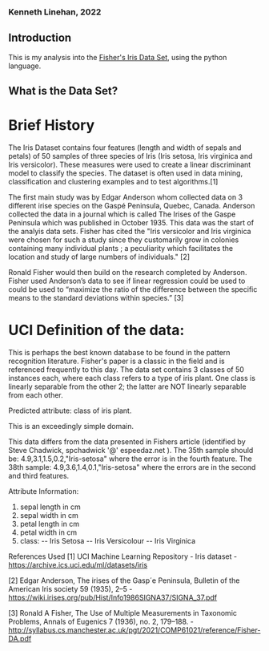 ### Kenneth Linehan, 2022

## Introduction

This is my analysis into the [Fisher's Iris Data Set](http://archive.ics.uci.edu/ml/datasets/Iris), using the python language.


## What is the Data Set?

# Brief History 

The Iris Dataset contains four features (length and width of sepals and petals) of 50 samples of three species of Iris (Iris setosa, Iris virginica and Iris versicolor). These measures were used to create a linear discriminant model to classify the species. The dataset is often used in data mining, classification and clustering examples and to test algorithms.[1]


The first main study was by Edgar Anderson whom collected data on 3 different irise species on the Gaspé Peninsula, Quebec, Canada. Anderson collected the data in a journal which is called The Irises of the Gaspe Peninsula which was published in October 1935. This data was the start of the analyis data sets. Fisher has cited the "Iris versicolor and Iris virginica were chosen for such a
study since they customarily grow in colonies containing many individual plants ; a peculiarity which facilitates the location and study of large numbers of individuals." [2] 

Ronald Fisher would then build on the research completed by Anderson. Fisher used
Anderson’s data to see if linear regression could be used to could be used to “maximize the ratio of the
difference between the specific means to the standard deviations within species.” [3]


# UCI Definition of the data:

This is perhaps the best known database to be found in the pattern recognition literature. Fisher's paper is a classic in the field and is referenced frequently to this day. The data set contains 3 classes of 50 instances each, where each class refers to a type of iris plant. One class is linearly separable from the other 2; the latter are NOT linearly separable from each other.

Predicted attribute: class of iris plant.

This is an exceedingly simple domain.

This data differs from the data presented in Fishers article (identified by Steve Chadwick, spchadwick '@' espeedaz.net ). The 35th sample should be: 4.9,3.1,1.5,0.2,"Iris-setosa" where the error is in the fourth feature. The 38th sample: 4.9,3.6,1.4,0.1,"Iris-setosa" where the errors are in the second and third features.


Attribute Information:

1. sepal length in cm
2. sepal width in cm
3. petal length in cm
4. petal width in cm
5. class:
-- Iris Setosa
-- Iris Versicolour
-- Iris Virginica













References Used
[1] UCI Machine Learning Repository - Iris dataset - https://archive.ics.uci.edu/ml/datasets/iris

[2] Edgar Anderson, The irises of the Gasp´e Peninsula, Bulletin of
the American Iris society 59 (1935), 2–5 - https://wiki.irises.org/pub/Hist/Info1986SIGNA37/SIGNA_37.pdf

[3] Ronald A Fisher,
The Use of Multiple Measurements in Taxonomic Problems, Annals of Eugenics 7 (1936), no. 2, 179–188. - http://syllabus.cs.manchester.ac.uk/pgt/2021/COMP61021/reference/Fisher-DA.pdf